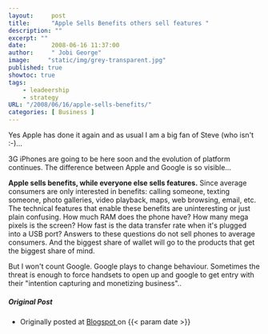 ```yaml
---
layout:     post 
title:      "Apple Sells Benefits others sell features "
description: ""
excerpt: ""
date:       2008-06-16 11:37:00
author:     " Jobi George"
image:     "static/img/grey-transparent.jpg"
published: true
showtoc: true 
tags:
    - leadeership
    - strategy
URL: "/2008/06/16/apple-sells-benefits/"
categories: [ Business ]
---
```


Yes Apple has done it again and as usual I am a big fan of Steve (who isn't :-)...

3G iPhones are going to be here soon and the evolution of platform continues. The difference between Apple and Google is so visible...

**Apple sells benefits, while everyone else sells features.** Since average consumers are only interested in benefits: calling someone, texting someone, photo galleries, video playback, maps, web browsing, email, etc. The technical features that enable these benefits are uninteresting or just plain confusing. How much RAM does the phone have? How many mega pixels is the screen? How fast is the data transfer rate when it's plugged into a USB port? Answers to these questions do not sell phones to average consumers. And the biggest share of wallet will go to the products that get the biggest share of mind.

But I won't count Google. Google plays to change behaviour. Sometimes the threat is enough to force handsets to open up and google to get entry with their "intention capturing and monetizing business".. 

##### Original Post

* Originally posted at [ Blogspot ]( http://jobig.blogspot.com/2008/06/apple-sells-benefits-others-sell.html) on {{< param date >}}



